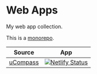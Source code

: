 # Web Apps

My web app collection.

This is a [monorepo](https://en.wikipedia.org/wiki/Monorepo).

| Source | App |
|--------|-----|
| [uCompass](/ucompass) | [![Netlify Status](https://api.netlify.com/api/v1/badges/64880018-fcae-4f08-8c44-d2d1ef53b959/deploy-status)](https://ucompass.netlify.com/) |
